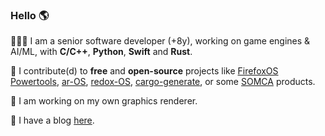 ### Hello 🌎

🧑🏻‍💻 I am a senior software developer (+8y), working on game engines & AI/ML, with **C/C++**, **Python**, **Swift** and **Rust**.

🤝 I contribute(d) to **free** and **open-source** projects like [FirefoxOS Powertools](https://github.com/k0pernicus/fxos-powertool), [ar-OS](https://github.com/ar-OS), [redox-OS](https://gitlab.redox-os.org/redox-os/redox/), [cargo-generate](https://github.com/ashleygwilliams/cargo-generate/), or some [SOMCA](https://github.com/SOMCA) products.

👾 I am working on my own graphics renderer.

📝 I have a blog [here](https://www.carette.xyz).

